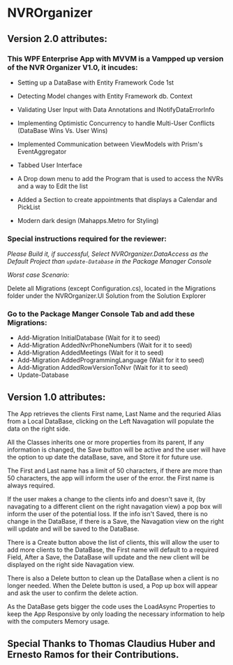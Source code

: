 # NVROrganizer

## Version 2.0 attributes:

### This WPF Enterprise App with MVVM is a Vampped up version of the NVR Organizer V1.0, it incudes:

- Setting up a DataBase with Entity Framework Code 1st

- Detecting Model changes with Entity Framework db. Context

- Validating User Input with Data Annotations and INotifyDataErrorInfo

- Implementing Optimistic Concurrency to handle Multi-User Conflicts (DataBase Wins Vs. User Wins)

- Implemented Communication between ViewModels with Prism's EventAggregator

- Tabbed User Interface 

- A Drop down menu to add the Program that is used to access the NVRs and a way to Edit the list 

- Added a Section to create appointments that displays a Calendar and PickList

- Modern dark design (Mahapps.Metro for Styling)

 ### Special instructions required for the reviewer:
 
*Please Build it, if successful, Select NVROrganizer.DataAccess as the Default Project than ``` update-Database ``` in the Package Manager Console*

*Worst case Scenario:*

Delete all Migrations (except Configuration.cs), located in the Migrations folder under the NVROrganizer.UI Solution from the Solution Explorer

### Go to the Package Manger Console Tab and add these Migrations:

- Add-Migration InitialDatabase  (Wait for it to seed)
- Add-Migration AddedNvrPhoneNumbers  (Wait for it to seed)
- Add-Migration AddedMeetings  (Wait for it to seed)
- Add-Migration AddedProgrammingLanguage  (Wait for it to seed)
- Add-Migration AddedRowVersionToNvr  (Wait for it to seed)
- Update-Database




## Version 1.0 attributes:

The App retrieves the clients First name, Last Name and the requried Alias from a Local DataBase, clicking on the Left Navagation will populate the data on the right side.

All the Classes inherits one or more properties from its parent, If any information is changed, the Save button will be active and the user will have the option to
up date the dataBase, save, and Store it for future use. 

The First and Last name has a limit of 50 characters, if there are more than 50 characters, the app will inform the user of the error. the First name is always required.

If the user makes a change to the clients info and doesn't save it, (by navagating to a different client on the right navagation view) a pop box will inform the user of 
the potential loss. If the info isn't Saved, there is no change in the DataBase, if there is a Save, the Navagation view on the right will update and will be saved to the
DataBase.

There is a Create button above the list of clients, this will allow the user to add more clients to the DataBase, the First name will default to a required Field, After a 
Save, the DataBase will update and the new client will be displayed on the right side Navagation view.

There is also a Delete button to clean up the DataBase when a client is no longer needed. When the Delete button is used, a Pop up box will appear and ask the user to
confirm the delete action.

As the DataBase gets bigger the code uses the LoadAsync Properties to keep the App Responsive by only loading the necessary information to help with the 
computers Memory usage.

## Special Thanks to Thomas Claudius Huber and Ernesto Ramos for their Contributions.
